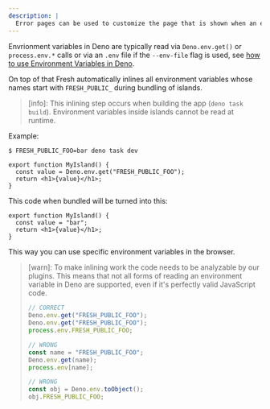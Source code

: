 ```yaml
---
description: |
  Error pages can be used to customize the page that is shown when an error occurs in the application.
---
```


Envrionment variables in Deno are typically read via `Deno.env.get()` or
`process.env.*` calls or via an `.env` file if the `--env-file` flag is used,
see
[how to use Environment Variables in Deno](https://docs.deno.com/runtime/reference/env_variables/).

On top of that Fresh automatically inlines all environment variables whose names
start with `FRESH_PUBLIC_` during bundling of islands.

> [info]: This inlining step occurs when building the app (`deno task build`).
> Environment variables inside islands cannot be read at runtime.

Example:

```sh Terminal
$ FRESH_PUBLIC_FOO=bar deno task dev
```

```tsx
export function MyIsland() {
  const value = Deno.env.get("FRESH_PUBLIC_FOO");
  return <h1>{value}</h1>;
}
```

This code when bundled will be turned into this:

```tsx
export function MyIsland() {
  const value = "bar";
  return <h1>{value}</h1>;
}
```

This way you can use specific environment variables in the browser.

> [warn]: To make inlining work the code needs to be analyzable by our plugins.
> This means that not all forms of reading an environment variable in Deno are
> supported, even if it's perfectly valid JavaScript code.
>
> ```ts MyIsland.tsx
> // CORRECT
> Deno.env.get("FRESH_PUBLIC_FOO");
> Deno.env.get("FRESH_PUBLIC_FOO");
> process.env.FRESH_PUBLIC_FOO;
>
> // WRONG
> const name = "FRESH_PUBLIC_FOO";
> Deno.env.get(name);
> process.env[name];
>
> // WRONG
> const obj = Deno.env.toObject();
> obj.FRESH_PUBLIC_FOO;
> ```
